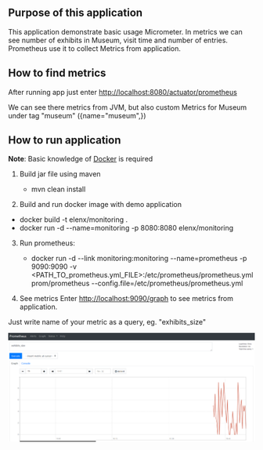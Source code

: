## Purpose of this application
This application demonstrate basic usage Micrometer. In metrics we can see number of exhibits in Museum, visit time and number of entries. Prometheus use it to collect Metrics from application.

## How to find metrics
After running app just enter [http://localhost:8080/actuator/prometheus](http://localhost:8080/actuator/prometheus)

We can see there metrics from JVM, but also custom Metrics for Museum under tag "museum" ({name="museum",})

## How to run application
**Note**: Basic knowledge of [Docker](https://www.docker.com/) is required

1. Build jar file using maven
    - mvn clean install
    
2. Build and run docker image with demo application
  - docker build -t elenx/monitoring .
  - docker run -d --name=monitoring -p 8080:8080 elenx/monitoring

3. Run prometheus:
    - docker run -d --link monitoring:monitoring --name=prometheus -p 9090:9090 -v <PATH_TO_prometheus.yml_FILE>:/etc/prometheus/prometheus.yml prom/prometheus --config.file=/etc/prometheus/prometheus.yml

4. See metrics
Enter [http://localhost:9090/graph](http://localhost:9090/graph) to see metrics from application.

Just write name of your metric as a query, eg. "exhibits_size"

![Exhibits Size](exhibits_size.png)
